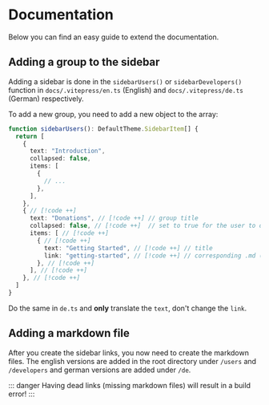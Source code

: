 # Documentation

Below you can find an easy guide to extend the documentation.

## Adding a group to the sidebar

Adding a sidebar is done in the `sidebarUsers()` or `sidebarDevelopers()` function in `docs/.vitepress/en.ts` (English)
and `docs/.vitepress/de.ts` (German) respectively.

To add a new group, you need to add a new object to the array:

```ts
function sidebarUsers(): DefaultTheme.SidebarItem[] {
  return [
    {
      text: "Introduction",
      collapsed: false,
      items: [
        {
          // ...
        },
      ],
    },
    { // [!code ++]
      text: "Donations", // [!code ++] // group title
      collapsed: false, // [!code ++]  // set to true for the user to open it
      items: [ // [!code ++]
        { // [!code ++]
          text: "Getting Started", // [!code ++] // title 
          link: "getting-started", // [!code ++] // corresponding .md (markdown file), don't add a file extension or path!
        }, // [!code ++]
      ], // [!code ++]
    }, // [!code ++]
  ]
}
```

Do the same in `de.ts` and **only** translate the `text`, don't change the `link`.

## Adding a markdown file

After you create the sidebar links, you now need to create the markdown files. The english versions are added in the
root directory under `/users` and `/developers` and german versions are added under `/de`.

::: danger
Having dead links (missing markdown files) will result in a build error!
:::